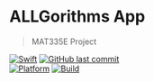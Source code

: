 # ALLGorithms App
> MAT335E Project

[![Swift](https://img.shields.io/badge/Swift-5.0-Orange)](https://swift.org)
[![GitHub last commit](https://img.shields.io/github/last-commit/google/skia.svg?style=flat)]()<br>
[![Platform](https://img.shields.io/badge/Platform-ios-lightgrey)](https://www.apple.com/tr/ios/ios-13/)
[![Build](https://img.shields.io/badge/Build-Passing-green)]()

